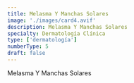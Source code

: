 ```yaml
---
title: Melasma Y Manchas Solares
image: './images/card4.avif'
description: Melasma Y Manchas Solares
specialty: Dermatología Clínica
type: ['dermatología']
numberType: 5
draft: false
---
```


Melasma Y Manchas Solares
